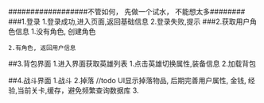 
##################不管如何， 先做一个试水， 不能想太多########
###1.登录
    1.登录成功,进入页面,返回基础信息
    2.登录失败,提示
###2.获取用户角色信息
    1.没有角色, 创建角色
    
    2.有角色, 返回用户信息
    

##3.背包界面
    1.进入界面获取英雄列表
        1.点击英雄切换属性,装备信息
    2.加载背包

##4.战斗界面
    1.战斗
    2.掉落  //todo UI显示掉落物品,   后期完善用户属性, 金钱, 经验,当前关卡,缓存，避免频繁查询数据库
    3.

   